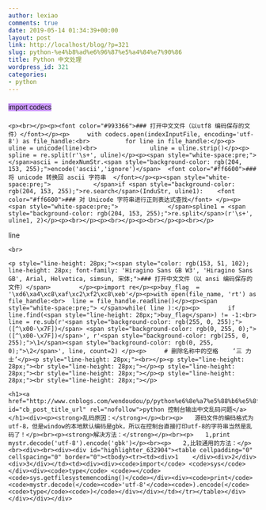 ```yaml
---
author: lexiao
comments: true
date: 2019-05-14 01:34:39+00:00
layout: post
link: http://localhost/blog/?p=321
slug: python-%e4%b8%ad%e6%96%87%e5%a4%84%e7%90%86
title: Python 中文处理
wordpress_id: 321
categories:
- python
---
```


<span style="line-height: 28px; font-family: 'Hiragino Sans GB W3', 'Hiragino Sans GB', Arial, Helvetica, simsun, 宋体; background-color: rgb(204, 153, 255);">import codecs</span>
    
    <p><br></p><p><font color="#993366">### 打开中文文件（以utf8 编码保存的文件）</font></p><p>		with codecs.open(indexInputFile, encoding='utf-8') as file_handle:<br>			for line in file_handle:</p><p>				uline = unicode(line)<br>				uline = uline.strip()</p><p>				spline = re.split(r'\s+', uline)</p><p><span style="white-space:pre;">				</span>ascii = indexNumStr.<span style="background-color: rgb(204, 153, 255);">encode('ascii','ignore')</span>  <font color="#ff6600">### 将 unicode 转换回 ascii 字符串  </font></p><p><span style="white-space:pre;">			</span>if <span style="background-color: rgb(204, 153, 255);">re.search</span>(InduStr, uline1):    <font color="#ff6600">### 对 Unicode 字符串进行正则表达式查找</font> </p><p><span style="white-space:pre;">				</span>spline1 = <span style="background-color: rgb(204, 153, 255);">re.split</span>(r'\s+', uline1, 2)</p><p><br></p><p><br></p><p><br></p><p><br></p>

line
    
    <br>
    
    <p style="line-height: 28px;"><span style="color: rgb(153, 51, 102); line-height: 28px; font-family: 'Hiragino Sans GB W3', 'Hiragino Sans GB', Arial, Helvetica, simsun, 宋体;">### 打开中文文件（以 ansi 编码保存的文件）</span>		</p><p>import re</p><p>buy_flag  = '\xd6\xa4\xc8\xaf\xc2\xf2\xc8\xeb'</p><p>with open(file_name, 'rt') as file_handle:<br>	line = file_handle.readline()</p><p><span style="white-space:pre;">	</span>while( line ):</p><p>		if line.find(<span style="line-height: 28px;">buy_flag</span>) != -1:<br>			line = re.sub(r'<span style="background-color: rgb(255, 0, 255);">([^\x00-\x7F])</span> <span style="background-color: rgb(0, 255, 0);">([^\x00-\x7F])</span>', r'<span style="background-color: rgb(255, 0, 255);">\1</span><span style="background-color: rgb(0, 255, 0);">\2</span>', line, count=2)	</p><p>		# 删除名称中的空格    ‘三 力 士’</p><p style="line-height: 28px;"><br></p><p style="line-height: 28px;"><br style="line-height: 28px;"></p><p style="line-height: 28px;"><br style="line-height: 28px;"></p><p style="line-height: 28px;"><br style="line-height: 28px;"></p>
    
    <h1><a href="http://www.cnblogs.com/wendoudou/p/python%e6%8e%a7%e5%88%b6%e5%8f%b0%e4%b8%ad%e6%96%87%e4%b9%b1%e7%a0%81.html" id="cb_post_title_url" rel="nofollow">python 控制台输出中文乱码问题</a></h1><div><p><strong>乱码原因：</strong></p><br><p>　　源码文件的编码格式为utf-8，但是window的本地默认编码是gbk，所以在控制台直接打印utf-8的字符串当然是乱码了！</p><br><p><strong>解决方法：</strong></p><br><p>　　1,print mystr.decode('utf-8').encode('gbk')</p><br><p>　　2,比较通用的方法：</p><br><div><br><div><div id="highlighter_632904"><table cellpadding="0" cellspacing="0" border="0"><tbody><tr><td><div>1    </div><div>2</div><div>3</div></td><td><div><div><code>import</code> <code>sys</code></div><div><code>type</code> <code>=</code> <code>sys.getfilesystemencoding()</code></div><div><code>print</code> <code>mystr.decode(</code><code>'utf-8'</code><code>).encode(</code><code>type</code><code>)</code></div></div></td></tr></table></div></div></div></div>
